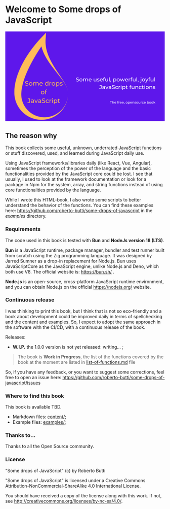 # Welcome to Some drops of JavaScript


![Some drops of JavaScript](public/header.png)

## The reason why
This book collects some useful, unknown, underrated JavaScript functions or stuff discovered, used, and learned during JavaScript daily use.

Using JavaScript frameworks/libraries daily (like React, Vue, Angular), sometimes the perception of the power of the language and the basic functionalities provided by the JavaScript core could be lost.
I see that usually, I used to look at the framework documentation or look for a package in Npm for the system, array, and string functions instead of using core functionalities provided by the language.

While I wrote this  HTML-book, I also wrote some scripts to better understand the behavior of the functions. You can find these examples here: https://github.com/roberto-butti/some-drops-of-javascript in the _examples_ directory.

### Requirements

The code used in this book is tested with **Bun** and **NodeJs version 18 (LTS)**.

**Bun** is a JavaScript runtime, package manager, bundler and test runner built from scratch using the Zig programming language. It was designed by Jarred Sumner as a drop-in replacement for Node.js. Bun uses JavaScriptCore as the JavaScript engine, unlike Node.js and Deno, which both use V8. The official website is: https://bun.sh/ .

**Node.js** is an open-source, cross-platform JavaScript runtime environment, and you can obtain Node.js on the official https://nodejs.org/ website.


### Continuous release

I was thinking to print this book, but I think that is not so eco-friendly and a book about development could be improved daily in terms of spellchecking and the content and examples. So, I expect to adopt the same approach in the software with the CI/CD, with a continuous release of the book.

Releases:

- **W.I.P.** the 1.0.0 version is not yet released: writing... ;

> The book is **Work in Progress**, the list of the functions covered by the book at the moment are listed in [list-of-functions.md](list-of-functions.md) file

So, if you have any feedback, or you want to suggest some corrections, feel free to open an issue here: https://github.com/roberto-butti/some-drops-of-javascript/issues

### Where to find this book

This book is available TBD.

- Markdown files: [content/](content/);
- Example files: [examples/](examples/);

### Thanks to...

Thanks to all the Open Source community.

### License
"Some drops of JavaScript" (c) by Roberto Butti

"Some drops of JavaScript" is licensed under a
Creative Commons Attribution-NonCommercial-ShareAlike 4.0 International License.

You should have received a copy of the license along with this
work. If not, see <http://creativecommons.org/licenses/by-nc-sa/4.0/>.
